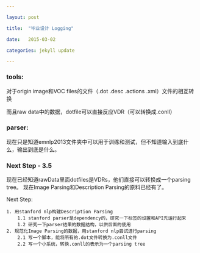 ```yaml
---

layout: post

title:  "毕业设计 Logging"

date:   2015-03-02

categories: jekyll update

---
```


### tools:

对于origin image和VOC files的文件（.dot .desc .actions .xml）文件的相互转换

而且raw data中的数据，dotfile可以直接反应VDR（可以转换成.conll）


### parser:

现在只是知道emnlp2013文件夹中可以用于训练和测试，但不知道输入到底什么，输出到底是什么。

### Next Step - 3.5

现在已经知道rawData里面dotfiles是VDRs，他们直接可以转换成一个parsing tree。
现在Image Parsing和Description Parsing的原料已经有了。

Next Step:
	
	1. 用stanford nlp构建Description Parsing
		1.1 stanford parser是dependency的，研究一下标签的设置和API先运行起来
		1.2 研究一下parser结果的数据结构，以供后面的使用
	2. 规范化Image Parsing的数据，用stanford nlp尝试进行parsing
		2.1 写一个脚本，能将所有的.dot文件转换为.conll文件
		2.2 写一个小系统，转换.conll的表示为一个parsing tree
		
	
	